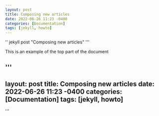 ```yaml
---
layout: post
title: Composing new articles
date: 2022-06-26 11:23 -0400
categories: [Documentation]
tags: [jekyll, howto]
---
```


''
jekyll post "Composing new articles"
'''

This is an example of the top part of the document

'''
---
layout: post
title: Composing new articles
date: 2022-06-26 11:23 -0400
categories: [Documentation]
tags: [jekyll, howto]
---
'''
